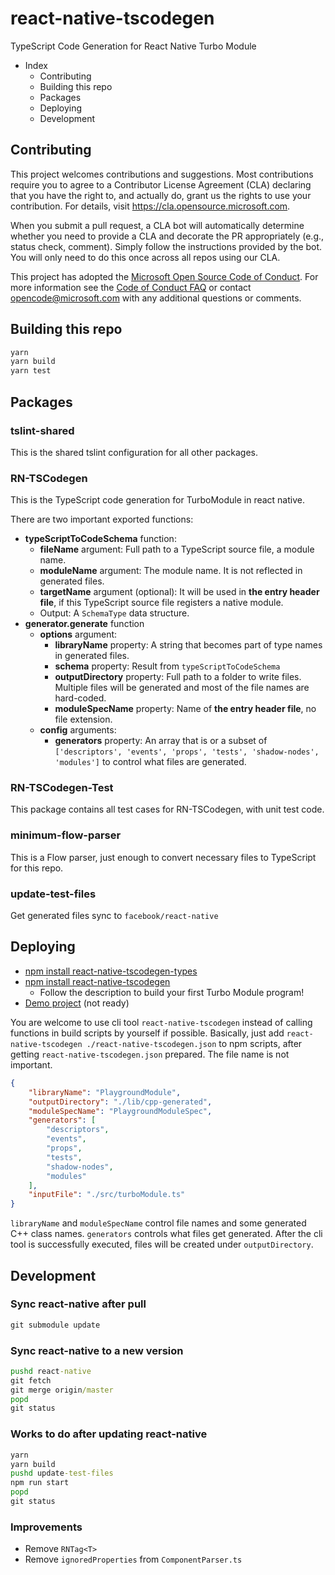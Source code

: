 # react-native-tscodegen

TypeScript Code Generation for React Native Turbo Module

- Index
  - Contributing
  - Building this repo
  - Packages
  - Deploying
  - Development

## Contributing

This project welcomes contributions and suggestions.  Most contributions require you to agree to a
Contributor License Agreement (CLA) declaring that you have the right to, and actually do, grant us
the rights to use your contribution. For details, visit https://cla.opensource.microsoft.com.

When you submit a pull request, a CLA bot will automatically determine whether you need to provide
a CLA and decorate the PR appropriately (e.g., status check, comment). Simply follow the instructions
provided by the bot. You will only need to do this once across all repos using our CLA.

This project has adopted the [Microsoft Open Source Code of Conduct](https://opensource.microsoft.com/codeofconduct/).
For more information see the [Code of Conduct FAQ](https://opensource.microsoft.com/codeofconduct/faq/) or
contact [opencode@microsoft.com](mailto:opencode@microsoft.com) with any additional questions or comments.

## Building this repo

```cmd
yarn
yarn build
yarn test
```

## Packages

### tslint-shared

This is the shared tslint configuration for all other packages.

### RN-TSCodegen

This is the TypeScript code generation for TurboModule in react native.

There are two important exported functions:

- **typeScriptToCodeSchema** function:
  - **fileName** argument: Full path to a TypeScript source file, a module name.
  - **moduleName** argument: The module name. It is not reflected in generated files.
  - **targetName** argument (optional): It will be used in **the entry header file**, if this TypeScript source file registers a native module.
  - Output: A `SchemaType` data structure.
- **generator.generate** function
  - **options** argument:
    - **libraryName** property: A string that becomes part of type names in generated files.
    - **schema** property: Result from `typeScriptToCodeSchema`
    - **outputDirectory** property: Full path to a folder to write files. Multiple files will be generated and most of the file names are hard-coded.
    - **moduleSpecName** property: Name of **the entry header file**, no file extension.
  - **config** arguments:
    - **generators** property: An array that is or a subset of `['descriptors', 'events', 'props', 'tests', 'shadow-nodes', 'modules']` to control what files are generated.

### RN-TSCodegen-Test

This package contains all test cases for RN-TSCodegen, with unit test code.

### minimum-flow-parser

This is a Flow parser, just enough to convert necessary files to TypeScript for this repo.

### update-test-files

Get generated files sync to `facebook/react-native`

## Deploying

- [npm install react-native-tscodegen-types](https://www.npmjs.com/package/react-native-tscodegen-types)
- [npm install react-native-tscodegen](https://www.npmjs.com/package/react-native-tscodegen)
  - Follow the description to build your first Turbo Module program!
- [Demo project](https://github.com/ZihanChen-MSFT/react-native-tscodegen-demo) (not ready)

You are welcome to use cli tool `react-native-tscodegen` instead of calling functions in build scripts by yourself if possible.
Basically, just add `react-native-tscodegen ./react-native-tscodegen.json` to npm scripts, after getting `react-native-tscodegen.json` prepared.
The file name is not important.

```json
{
    "libraryName": "PlaygroundModule",
    "outputDirectory": "./lib/cpp-generated",
    "moduleSpecName": "PlaygroundModuleSpec",
    "generators": [
        "descriptors",
        "events",
        "props",
        "tests",
        "shadow-nodes",
        "modules"
    ],
    "inputFile": "./src/turboModule.ts"
}
```

`libraryName` and `moduleSpecName` control file names and some generated C++ class names.
`generators` controls what files get generated.
After the cli tool is successfully executed,
files will be created under `outputDirectory`.

## Development

### Sync react-native after pull

```cmd
git submodule update
```

### Sync react-native to a new version

```cmd
pushd react-native
git fetch
git merge origin/master
popd
git status
```

### Works to do after updating react-native

```cmd
yarn
yarn build
pushd update-test-files
npm run start
popd
git status
```

### Improvements

- Remove `RNTag<T>`
- Remove `ignoredProperties` from `ComponentParser.ts`
